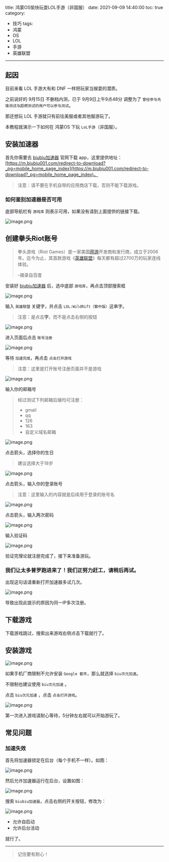 title: 鸿蒙OS愉快玩耍LOL手游（非国服）
date: 2021-09-09 14:40:00
toc: true
category:
 - 技巧
tags:
 - 鸿蒙
 - OS
 - LOL
 - 手游
 - 英雄联盟
---

## 起因

目前来看 LOL 手游大有和 DNF 一样把玩家当猴耍的潜质。

之前说好的 9月15日 不删档内测，已于 9月9日上午9点48分 调整为了 `曾经参与先锋测试与超燃测试的用户可以参与测试`。

那还想玩 LOL 手游就只有前往美服或者其他服游玩了。

本教程就演示一下如何在 鸿蒙OS 下玩 `LoL手游`（非国服）。

<!-- more -->

## 安装加速器

首先你需要去 [biubiu加速器](https://m.biubiu001.com/) 官网下载 app，这里提供地址：[https://m.biubiu001.com/redirect-to-download?_pg=mobile_home_page_index](https://m.biubiu001.com/redirect-to-download?_pg=mobile_home_page_index)。

> 注意：请不要在手机自带的应用商店下载，否则不能下载游戏。

### 如何鉴别加速器是否可用

底部导航栏有 `游戏库` 则表示可用，如果没有请到上面提供的链接下载。

![image.png](https://b3logfile.com/file/2021/09/image-7cdd0c0c.png)

## 创建拳头Riot账号

> 拳头游戏（Riot Games）是一家美国[网游](https://baike.baidu.com/item/%E7%BD%91%E6%B8%B8/908651)开发商和发行商，成立于2006年。迄今为止，其首款游戏《[英雄联盟](https://baike.baidu.com/item/%E8%8B%B1%E9%9B%84%E8%81%94%E7%9B%9F/4615671)》每天都有超过2700万的玩家连线体验。
> 
> -摘录自百度

安装好 [biubiu加速器](https://m.biubiu001.com/) 后，选中底部 `游戏库`，再点击顶部搜索框

![image.png](https://b3logfile.com/file/2021/09/image-057fd3dc.png)

输入 `英雄联盟` 关键字，并点击 `LOL:WildRift（繁中版）`这串字。

> 注意：是点击**字**，而不是点击右侧的按钮

![image.png](https://b3logfile.com/file/2021/09/image-46948f87.png)

进入页面后点击 `账号注册`

![image.png](https://b3logfile.com/file/2021/09/image-e38933c9.png)

等待 `加速完成`，再点击 `点击打开游戏`

> 注意：这里是打开账号注册页面并不是游戏

![image.png](https://b3logfile.com/file/2021/09/image-ab9300d8.png)

输入你的邮箱号

> 经过测试下列邮箱后缀均可注册：
> 
> - gmail
> - qq
> - 126
> - 163
> - 自定义域名邮箱

![image.png](https://b3logfile.com/file/2021/09/image-14188ccf.png)

点击箭头，选择你的生日

> 建议选择大于18岁

![image.png](https://b3logfile.com/file/2021/09/image-7edb99d1.png)

点击箭头，输入你的登录账号

> 注意：这里输入的内容就是后续用于登录的账号名

![image.png](https://b3logfile.com/file/2021/09/image-4868a12c.png)

点击箭头，输入两次密码

![image.png](https://b3logfile.com/file/2021/09/image-997edc99.png)

输入验证码

![image.png](https://b3logfile.com/file/2021/09/image-e6a9a524.png)

验证完理论就注册完成了，接下来准备游玩。

### 我们让太多普罗跑进来了！我们正努力赶工，请稍后再试。

出现这句话请重新打开加速器多试几次。

![image.png](https://b3logfile.com/file/2021/09/image-4ae09692.png)

导致出现此提示的原因为同一IP多次注册。

## 下载游戏

下载游戏跳过，搜索出来游戏右侧点击下载就行了。

## 安装游戏

![image.png](https://b3logfile.com/file/2021/09/image-4eba1a71.png)

如果手机厂商限制不允许安装 `Google 套件`，那么就选择 `biu次元加速`。

不限制也建议使用 `biu次元加速` 。

点击 `biu次元加速` ，点击 `点击打开游戏`。

![image.png](https://b3logfile.com/file/2021/09/image-ddc8b56f.png)

第一次进入游戏请耐心等待，5分钟左右就可以开始游玩了。

## 常见问题

### 加速失效

首先将加速器锁定在后台（每个手机不一样）。如图：

![image.png](https://b3logfile.com/file/2021/09/image-44d8c4b2.png)

然后允许加速器运行在后台，设置如图：

![image.png](https://b3logfile.com/file/2021/09/image-0c2b9630.png)

搜索 `biubiu加速器`，点击右侧的开关按钮，修改为：

![image.png](https://b3logfile.com/file/2021/09/image-66dc7dec.png)

- 允许自启动
- 允许后台活动

就行了。

---

> 记住要有耐心！
